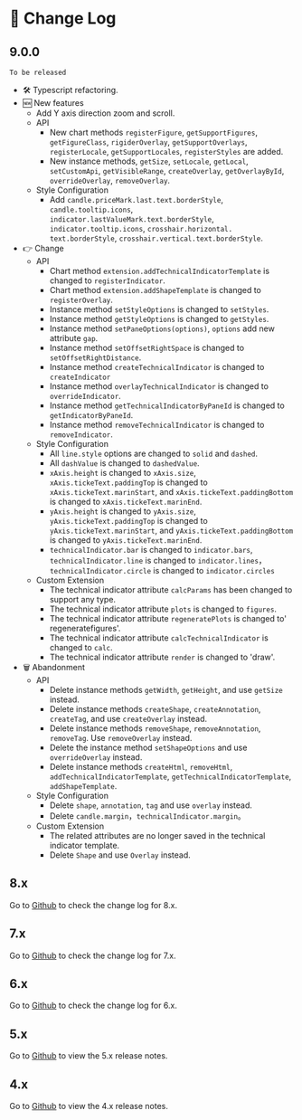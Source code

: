 # 📠 Change Log

## 9.0.0
`To be released`
+ 🛠 Typescript refactoring.
+ 🆕 New features
   + Add Y axis direction zoom and scroll.
   + API
     + New chart methods `registerFigure`, `getSupportFigures`, `getFigureClass`, `rigiderOverlay`, `getSupportOverlays`, `registerLocale`, `getSupportLocales`, `registerStyles` are added.
     + New instance methods, `getSize`, `setLocale`, `getLocal`, `setCustomApi`, `getVisibleRange`, `createOverlay`, `getOverlayById`, `overrideOverlay`, `removeOverlay`.
   + Style Configuration
     + Add `candle.priceMark.last.text.borderStyle`, `candle.tooltip.icons`, `indicator.lastValueMark.text.borderStyle`, `indicator.tooltip.icons`, `crosshair.horizontal. text.borderStyle`, `crosshair.vertical.text.borderStyle`.
+ 👉 Change
   + API
      + Chart method `extension.addTechnicalIndicatorTemplate` is changed to `registerIndicator`.
      + Chart method `extension.addShapeTemplate` is changed to `registerOverlay`.
      + Instance method `setStyleOptions` is changed to `setStyles`.
      + Instance method `getStyleOptions` is changed to `getStyles`.
      + Instance method `setPaneOptions(options)`, `options` add new attribute `gap`.
      + Instance method `setOffsetRightSpace` is changed to `setOffsetRightDistance`.
      + Instance method `createTechnicalIndicator` is changed to `createIndicator`
      + Instance method `overlayTechnicalIndicator` is changed to `overrideIndicator`.
      + Instance method `getTechnicalIndicatorByPaneId` is changed to `getIndicatorByPaneId`.
      + Instance method `removeTechnicalIndicator` is changed to `removeIndicator`.
   + Style Configuration
      + All `line.style` options are changed to `solid` and `dashed`.
      + All `dashValue` is changed to `dashedValue`.
      + `xAxis.height` is changed to `xAxis.size`, `xAxis.tickeText.paddingTop` is changed to `xAxis.tickeText.marinStart`, and `xAxis.tickeText.paddingBottom` is changed to `xAxis.tickeText.marinEnd`.
      + `yAxis.height` is changed to `yAxis.size`, `yAxis.tickeText.paddingTop` is changed to `yAxis.tickeText.marinStart`, and `yAxis.tickeText.paddingBottom` is changed to `yAxis.tickeText.marinEnd`.
      + `technicalIndicator.bar` is changed to `indicator.bars`, `technicalIndicator.line` is changed to `indicator.lines`，`technicalIndicator.circle` is changed to `indicator.circles`
   + Custom Extension
      + The technical indicator attribute `calcParams` has been changed to support any type.
      + The technical indicator attribute `plots` is changed to `figures`.
      + The technical indicator attribute `regeneratePlots` is changed to' regeneratefigures'.
      + The technical indicator attribute `calcTechnicalIndicator` is changed to `calc`.
      + The technical indicator attribute `render` is changed to 'draw'.
+ 🗑 Abandonment
   + API
      + Delete instance methods `getWidth`, `getHeight`, and use `getSize` instead.
      + Delete instance methods `createShape`, `createAnnotation`, `createTag`, and use `createOverlay` instead.
      + Delete instance methods `removeShape`, `removeAnnotation`, `removeTag`. Use `removeOverlay` instead.
      + Delete the instance method `setShapeOptions` and use `overrideOverlay` instead.
      + Delete instance methods `createHtml`, `removeHtml`, `addTechnicalIndicatorTemplate`, `getTechnicalIndicatorTemplate`, `addShapeTemplate`.
   + Style Configuration
      + Delete `shape`, `annotation`, `tag` and use `overlay` instead.
      + Delete `candle.margin`，`technicalIndicator.margin`。
   + Custom Extension
      + The related attributes are no longer saved in the technical indicator template.
      + Delete `Shape` and use `Overlay` instead.

## 8.x

Go to [Github](https://github.com/liihuu/KLineChart/blob/v8.6.3/docs/en/changelog.md) to check the change log for 8.x.

## 7.x

Go to [Github](https://github.com/liihuu/KLineChart/blob/v7.5.0/docs/en/changelog.md) to check the change log for 7.x.

## 6.x

Go to [Github](https://github.com/liihuu/KLineChart/blob/v6.1.0/docs/en/CHANGELOG.md) to check the change log for 6.x.

## 5.x

Go to [Github](https://github.com/liihuu/KLineChart/releases/tag/v5.0.0) to view the 5.x release notes.

## 4.x

Go to [Github](https://github.com/liihuu/KLineChart/releases/tag/v4.0.0) to view the 4.x release notes.
